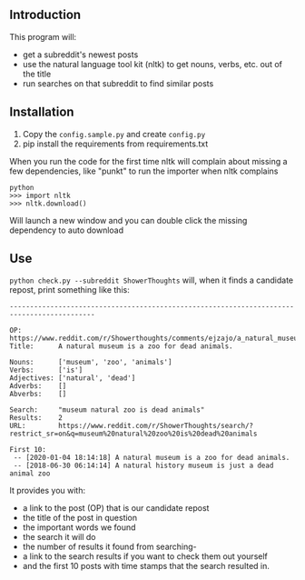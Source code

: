 ## Introduction

This program will:

- get a subreddit's newest posts
- use the natural language tool kit (nltk) to get nouns, verbs, etc. out of the title
- run searches on that subreddit to find similar posts


## Installation

1) Copy the `config.sample.py` and create `config.py`
2) pip install the requirements from requirements.txt

When you run the code for the first time nltk will complain about missing a few dependencies, like "punkt"
to run the importer when nltk complains
```
python
>>> import nltk
>>> nltk.download()
```

Will launch a new window and you can double click the missing dependency to auto download

## Use

`python check.py --subreddit ShowerThoughts` will, when it finds a candidate repost, print something like this:

```
-------------------------------------------------------------------------------------------

OP:         https://www.reddit.com/r/Showerthoughts/comments/ejzajo/a_natural_museum_is_a_zoo_for_dead_animals/
Title:      A natural museum is a zoo for dead animals.

Nouns:      ['museum', 'zoo', 'animals']
Verbs:      ['is']
Adjectives: ['natural', 'dead']
Adverbs:    []
Abverbs:    []

Search:     "museum natural zoo is dead animals"
Results:    2
URL:        https://www.reddit.com/r/ShowerThoughts/search/?restrict_sr=on&q=museum%20natural%20zoo%20is%20dead%20animals

First 10:
 -- [2020-01-04 18:14:18] A natural museum is a zoo for dead animals.
 -- [2018-06-30 06:14:14] A natural history museum is just a dead animal zoo
```

It provides you with:

- a link to the post (OP) that is our candidate repost
- the title of the post in question
- the important words we found
- the search it will do
- the number of results it found from searching-
- a link to the search results if you want to check them out yourself
- and the first 10 posts with time stamps that the search resulted in.